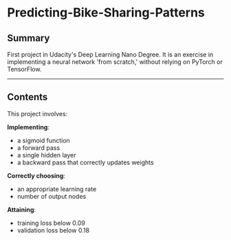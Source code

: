 # Predicting-Bike-Sharing-Patterns

## Summary
First project in Udacity's Deep Learning Nano Degree. It is an exercise in implementing a neural network 'from scratch,' without relying on PyTorch or TensorFlow. 

---
## Contents 

This project involves: 

**Implementing**:
* a sigmoid function
* a forward pass 
* a single hidden layer
* a backward pass that correctly updates weights

**Correctly choosing**: 
* an appropriate learning rate 
* number of output nodes

**Attaining**:
* training loss below 0.09
* validation loss below 0.18
